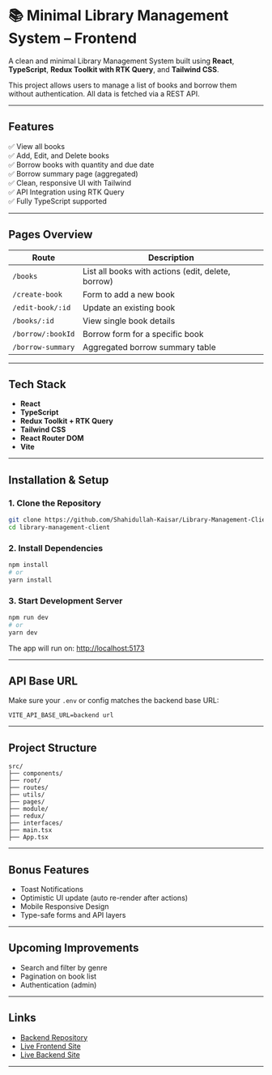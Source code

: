 
# 📚 Minimal Library Management System – Frontend

A clean and minimal Library Management System built using **React**, **TypeScript**, **Redux Toolkit with RTK Query**, and **Tailwind CSS**.

This project allows users to manage a list of books and borrow them without authentication. All data is fetched via a REST API.

---

## Features

✅ View all books  
✅ Add, Edit, and Delete books  
✅ Borrow books with quantity and due date  
✅ Borrow summary page (aggregated)  
✅ Clean, responsive UI with Tailwind  
✅ API Integration using RTK Query  
✅ Fully TypeScript supported

---

## Pages Overview

| Route | Description |
|-------|-------------|
| `/books` | List all books with actions (edit, delete, borrow) |
| `/create-book` | Form to add a new book |
| `/edit-book/:id` | Update an existing book |
| `/books/:id` | View single book details |
| `/borrow/:bookId` | Borrow form for a specific book |
| `/borrow-summary` | Aggregated borrow summary table |

---

## Tech Stack

- **React**
- **TypeScript**
- **Redux Toolkit + RTK Query**
- **Tailwind CSS**
- **React Router DOM**
- **Vite**

---


## Installation & Setup

### 1. Clone the Repository

```bash
git clone https://github.com/Shahidullah-Kaisar/Library-Management-Client_A-4.git
cd library-management-client
```

### 2. Install Dependencies

```bash
npm install
# or
yarn install
```

### 3. Start Development Server

```bash
npm run dev
# or
yarn dev
```

The app will run on: [http://localhost:5173](http://localhost:5173)

---

## API Base URL

Make sure your `.env` or config matches the backend base URL:

```
VITE_API_BASE_URL=backend url
```

---

## Project Structure

```
src/
├── components/ 
├── root/
├── routes/
├── utils/
├── pages/ 
├── module/         
├── redux/           
├── interfaces/       
├── main.tsx         
├── App.tsx           

```

---

## Bonus Features

- Toast Notifications
- Optimistic UI update (auto re-render after actions)
- Mobile Responsive Design
- Type-safe forms and API layers

---

## Upcoming Improvements

- Search and filter by genre
- Pagination on book list
- Authentication (admin)

---


## Links

- [Backend Repository]( https://github.com/Shahidullah-Kaisar/Library-Management-Server_A-3.git)  
- [Live Frontend Site]( https://library-management-tau-pink.vercel.app/)
- [Live Backend Site](https://librarynode.vercel.app/)

---

